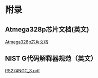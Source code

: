 # 附录

## Atmega328p芯片文档(英文)
[Atmega328p芯片文档](/docs/ATMEGA328P.PDF)

## NIST G代码解释器规范（英文）
[RS274NGC_3.pdf](/docs/RS274NGC_3.pdf)